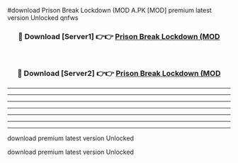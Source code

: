 #download Prison Break Lockdown (MOD A.PK [MOD] premium latest version Unlocked qnfws 



<div align="center">
<h3>🔴 Download [Server1] 👉👉 <a href="https://download1apk.web.app/">Prison Break Lockdown (MOD</a></h3><br>

<h3>🔴 Download [Server2] 👉👉 <a href="https://download1apk.web.app/">Prison Break Lockdown (MOD</a></h3>
</div>





----------------------------------------------------------

----------------------------------------------------------

----------------------------------------------------------

----------------------------------------------------------

----------------------------------------------------------

----------------------------------------------------------

----------------------------------------------------------

download premium latest version Unlocked

download premium latest version Unlocked
